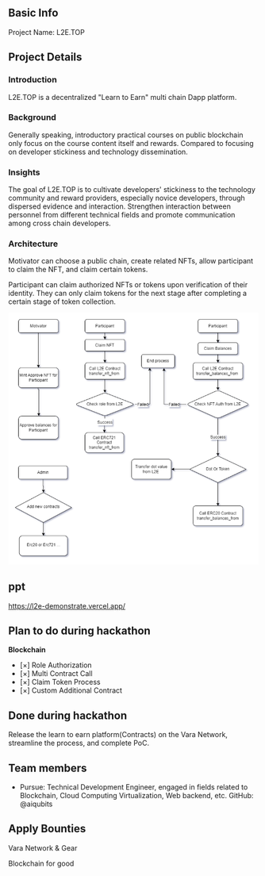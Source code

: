 ## Basic Info

Project Name: L2E.TOP

## Project Details

### Introduction
L2E.TOP is a decentralized "Learn to Earn" multi chain Dapp platform.

### Background
Generally speaking, introductory practical courses on public blockchain only focus on the course content itself and rewards. Compared to focusing on developer stickiness and technology dissemination.

### Insights
The goal of L2E.TOP is to cultivate developers' stickiness to the technology community and reward providers, especially novice developers, through dispersed evidence and interaction. Strengthen interaction between personnel from different technical fields and promote communication among cross chain developers.

### Architecture
Motivator can choose a public chain, create related NFTs, allow participant to claim the NFT, and claim certain tokens.

Participant can claim authorized NFTs or tokens upon verification of their identity. They can only claim tokens for the next stage after completing a certain stage of token collection.

![](./l2e.draw.png)

## ppt
https://l2e-demonstrate.vercel.app/

## Plan to do during hackathon

**Blockchain**
- [×] Role Authorization
- [×] Multi Contract Call
- [×] Claim Token Process
- [×] Custom Additional Contract


## Done during hackathon

Release the learn to earn platform(Contracts) on the Vara Network, streamline the process, and complete PoC.

## Team members

- Pursue: Technical Development Engineer, engaged in fields related to Blockchain, Cloud Computing Virtualization, Web backend, etc. GitHub: @aiqubits

## Apply Bounties
Vara Network & Gear

Blockchain for good
